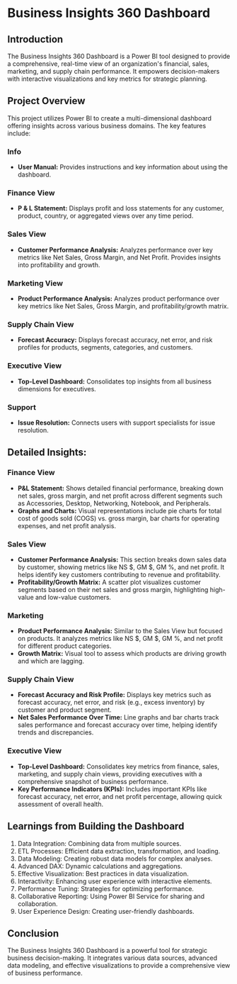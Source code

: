 # Business Insights 360 Dashboard

## Introduction
The Business Insights 360 Dashboard is a Power BI tool designed to provide a comprehensive, real-time view of an organization's financial, sales, marketing, and supply chain performance. It empowers decision-makers with interactive visualizations and key metrics for strategic planning.

## Project Overview
This project utilizes Power BI to create a multi-dimensional dashboard offering insights across various business domains. The key features include:

### Info
- **User Manual:** Provides instructions and key information about using the dashboard.

### Finance View
- **P & L Statement:** Displays profit and loss statements for any customer, product, country, or aggregated views over any time period.

### Sales View
- **Customer Performance Analysis:** Analyzes performance over key metrics like Net Sales, Gross Margin, and Net Profit. Provides insights into profitability and growth.

### Marketing View
- **Product Performance Analysis:** Analyzes product performance over key metrics like Net Sales, Gross Margin, and profitability/growth matrix.

### Supply Chain View
- **Forecast Accuracy:** Displays forecast accuracy, net error, and risk profiles for products, segments, categories, and customers.

### Executive View
- **Top-Level Dashboard:** Consolidates top insights from all business dimensions for executives.

### Support
- **Issue Resolution:** Connects users with support specialists for issue resolution.

## Detailed Insights:



### Finance View
- **P&L Statement:** Shows detailed financial performance, breaking down net sales, gross margin, and net profit across different segments such as Accessories, Desktop, Networking, Notebook, and Peripherals.
- **Graphs and Charts:** Visual representations include pie charts for total cost of goods sold (COGS) vs. gross margin, bar charts for operating expenses, and net profit analysis.

### Sales View
- **Customer Performance Analysis:** This section breaks down sales data by customer, showing metrics like NS $, GM $, GM %, and net profit. It helps identify key customers contributing to revenue and profitability.
- **Profitability/Growth Matrix:** A scatter plot visualizes customer segments based on their net sales and gross margin, highlighting high-value and low-value customers.

### Marketing
- **Product Performance Analysis:** Similar to the Sales View but focused on products. It analyzes metrics like NS $, GM $, GM %, and net profit for different product categories.
- **Growth Matrix:** Visual tool to assess which products are driving growth and which are lagging.

### Supply Chain View
- **Forecast Accuracy and Risk Profile:** Displays key metrics such as forecast accuracy, net error, and risk (e.g., excess inventory) by customer and product segment.
- **Net Sales Performance Over Time:** Line graphs and bar charts track sales performance and forecast accuracy over time, helping identify trends and discrepancies.

### Executive View
- **Top-Level Dashboard:** Consolidates key metrics from finance, sales, marketing, and supply chain views, providing executives with a comprehensive snapshot of business performance.
- **Key Performance Indicators (KPIs):** Includes important KPIs like forecast accuracy, net error, and net profit percentage, allowing quick assessment of overall health.


## Learnings from Building the Dashboard
1. Data Integration: Combining data from multiple sources.
2. ETL Processes: Efficient data extraction, transformation, and loading.
3. Data Modeling: Creating robust data models for complex analyses.
4. Advanced DAX: Dynamic calculations and aggregations.
5. Effective Visualization: Best practices in data visualization.
6. Interactivity: Enhancing user experience with interactive elements.
7. Performance Tuning: Strategies for optimizing performance.
8. Collaborative Reporting: Using Power BI Service for sharing and collaboration.
9. User Experience Design: Creating user-friendly dashboards.

## Conclusion
The Business Insights 360 Dashboard is a powerful tool for strategic business decision-making. It integrates various data sources, advanced data modeling, and effective visualizations to provide a comprehensive view of business performance.
